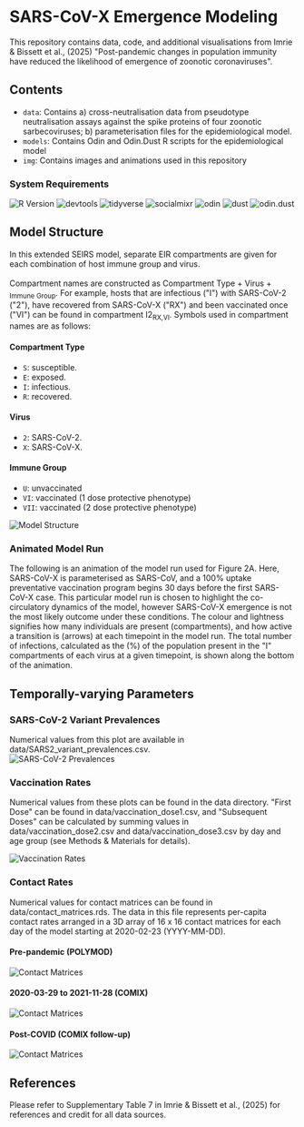# SARS-CoV-X Emergence Modeling
This repository contains data, code, and additional visualisations from Imrie & Bissett et al., (2025) "Post-pandemic changes in population immunity have reduced the likelihood of emergence of zoonotic coronaviruses".

## Contents
- `data`: Contains a) cross-neutralisation data from pseudotype neutralisation assays against the spike proteins of four zoonotic sarbecoviruses; b) parameterisation files for the epidemiological model.
- `models`: Contains Odin and Odin.Dust R scripts for the epidemiological model
- `img`: Contains images and animations used in this repository

### System Requirements

![R Version](https://img.shields.io/badge/R-4.5.0-blue)
![devtools](https://img.shields.io/badge/devtools-2.4.5-ff69b4)
![tidyverse](https://img.shields.io/badge/tidyverse-2.0.0-blue)
![socialmixr](https://img.shields.io/badge/socialmixr-0.4.0-lightgreen)
![odin](https://img.shields.io/badge/odin-1.5.11-yellow)
![dust](https://img.shields.io/badge/dust-0.15.3-orange)
![odin.dust](https://img.shields.io/badge/odin.dust-0.3.13-red)


## Model Structure
In this extended SEIRS model, separate EIR compartments are given for each combination of host immune group and virus.<br><br>
Compartment names are constructed as Compartment Type + Virus + <sub>Immune Group</sub>. For example, hosts that are infectious ("I") with SARS-CoV-2 ("2"), have recovered from SARS-CoV-X ("RX") and been vaccinated once ("VI") can be found in compartment I2<sub>RX,VI</sub>. Symbols used in compartment names are as follows:
#### Compartment Type
- `S`: susceptible.
- `E`: exposed.
- `I`: infectious.
- `R`: recovered.
#### Virus
- `2`: SARS-CoV-2.
- `X`: SARS-CoV-X.
#### Immune Group
- `U`: unvaccinated
- `VI`: vaccinated (1 dose protective phenotype)
- `VII`: vaccinated (2 dose protective phenotype)

<img src="https://github.com/ryanmimrie/Publications_2025_SARS-CoV-X-Emergence/blob/main/img/Model_Structure.jpg" alt="Model Structure" style="display: block; margin: auto;">

### Animated Model Run
The following is an animation of the model run used for Figure 2A. Here, SARS-CoV-X is parameterised as SARS-CoV, and a 100% uptake preventative vaccination program begins 30 days before the first SARS-CoV-X case. This particular model run is chosen to highlight the co-circulatory dynamics of the model, however SARS-CoV-X emergence is not the most likely outcome under these conditions. The colour and lightness signifies how many individuals are present (compartments), and how active a transition is (arrows) at each timepoint in the model run. The total number of infections, calculated as the (%) of the population present in the "I" compartments of each virus at a given timepoint, is shown along the bottom of the animation.

## Temporally-varying Parameters
### SARS-CoV-2 Variant Prevalences
Numerical values from this plot are available in data/SARS2_variant_prevalences.csv.
<img src="https://github.com/ryanmimrie/Publications_2025_SARS-CoV-X-Emergence/blob/main/img/SARS2_Prevalences.jpg" alt="SARS-CoV-2 Prevalences" style="display: block; margin: auto;">

### Vaccination Rates
Numerical values from these plots can be found in the data directory. "First Dose" can be found in data/vaccination_dose1.csv, and "Subsequent Doses" can be calculated by summing values in data/vaccination_dose2.csv and data/vaccination_dose3.csv by day and age group (see Methods & Materials for details).

<img src="https://github.com/ryanmimrie/Publications_2025_SARS-CoV-X-Emergence/blob/main/img/Vaccination_Rates.jpg" alt="Vaccination Rates" style="display: block; margin: auto;">

### Contact Rates
Numerical values for contact matrices can be found in data/contact_matrices.rds. The data in this file represents per-capita contact rates arranged in a 3D array of 16 x 16 contact matrices for each day of the model starting at 2020-02-23 (YYYY-MM-DD).
#### Pre-pandemic (POLYMOD)
<img src="https://github.com/ryanmimrie/Publications_2025_SARS-CoV-X-Emergence/blob/main/img/Contact_Rates_PrePandemic.jpg" alt="Contact Matrices" style="display: block; margin: auto;">

#### 2020-03-29 to 2021-11-28 (COMIX)
<img src="https://github.com/ryanmimrie/Publications_2025_SARS-CoV-X-Emergence/blob/main/img/Contact_Rates_DuringPandemic.jpg" alt="Contact Matrices" style="display: block; margin: auto;">


#### Post-COVID (COMIX follow-up)
<img src="https://github.com/ryanmimrie/Publications_2025_SARS-CoV-X-Emergence/blob/main/img/Contact_Rates_PostPandemic.jpg" alt="Contact Matrices" style="display: block; margin: auto;">

## References
Please refer to Supplementary Table 7 in Imrie & Bissett et al., (2025) for references and credit for all data sources.
